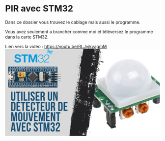 # PIR avec STM32
Dans ce dossier vous trouvez le cablage mais aussi le programme.

Vous avez seulement a brancher comme moi et téléversez le programme dans la carte STM32.

Lien vers la vidéo : https://youtu.be/RLJyjkyagmM
![alt text](https://github.com/electrocodeur/pir_stm32/blob/main/mini_stm(8).png?raw=true)

